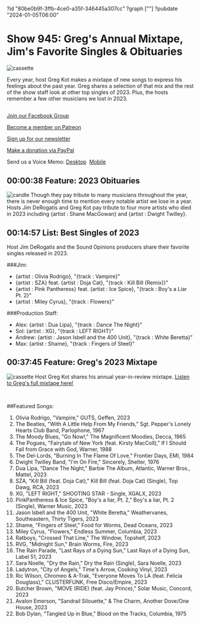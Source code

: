 ?id "80be0b9f-3ffb-4ce0-a35f-346445a307cc"
?graph [""]
?pubdate "2024-01-05T06:00"
# Show 945: Greg's Annual Mixtape, Jim's Favorite Singles & Obituaries
![cassette](https://static.soundopinions.org/images/2024/cassette.png)

Every year, host Greg Kot makes a mixtape of new songs to express his feelings about the past year. Greg shares a selection of that mix and the rest of the show staff look at other top singles of 2023. Plus, the hosts remember a few other musicians we lost in 2023.

## 

[Join our Facebook Group](https://bit.ly/3sivr9T)

[Become a member on Patreon](https://bit.ly/3slWZvc)

[Sign up for our newsletter](https://bit.ly/3eEvRnG)

[Make a donation via PayPal](https://bit.ly/3dmt9lU)

Send us a Voice Memo: [Desktop](bit.ly/2RyD5Ah)  [Mobile](sayhi.chat/soundops)


## 00:00:38 Feature: 2023 Obituaries
![candle](https://static.soundopinions.org/images/2024/candle.png)
Though they pay tribute to many musicians throughout the year, there is never enough time to mention every notable artist we lose in a year. Hosts Jim DeRogatis and Greg Kot pay tribute to four more artists who died in 2023 including {artist : Shane MacGowan} and {artist : Dwight Twilley}. 

## 00:14:57 List: Best Singles of 2023

Host Jim DeRogatis and the Sound Opinions producers share their favorite singles released in 2023. 

###Jim:

- {artist : Olivia Rodrigo}, "{track : Vampire}"
- {artist : SZA} feat. {artist : Doja Cat}, "{track : Kill Bill (Remix)}"
- {artist : Pink Pantheress} feat. {artist : Ice Spice}, "{track : Boy's a Liar Pt. 2}"
- {artist : Miley Cyrus}, "{track : Flowers}"

###Production Staff:

- Alex: {artist : Dua Lipa}, "{track : Dance The Night}"
- Sol: {artist : XG}, "{track : LEFT RIGHT}"
- Andrew: {artist : Jason Isbell and the 400 Unit}, "{track : White Beretta}"
- Max: {artist : Shame}, "{track : Fingers of Steel}"

## 00:37:45 Feature: Greg's 2023 Mixtape
![cassette](https://static.soundopinions.org/images/2024/cassette.png)
Host Greg Kot shares his annual year-in-review mixtape. [Listen to Greg's full mixtape here!](https://open.spotify.com/playlist/5IYYQ6fSlwrGtAvNTwSAnc?si=a494329b0f83467b)

 

##Featured Songs:

1. Olivia Rodrigo, "Vampire," GUTS, Geffen, 2023
1. The Beatles, "With A Little Help From My Friends," Sgt. Pepper's Lonely Hearts Club Band, Parlophone, 1967
1. The Moody Blues, "Go Now!," The Magnificent Moodies, Decca, 1965
1. The Pogues, "Fairytale of New York (feat. Kirsty MacColl)," If I Should Fall from Grace with God, Warner, 1988
1. The Del-Lords, "Burning In The Flame Of Love," Frontier Days, EMI, 1984
1. Dwight Twilley Band, "I'm On Fire," Sincerely, Shelter, 1976
1. Dua Lipa, "Dance The Night," Barbie The Album, Atlantic, Warner Bros., Mattel, 2023
1. SZA, "Kill Bill (feat. Doja Cat)," Kill Bill (feat. Doja Cat) (Single), Top Dawg, RCA, 2023
1. XG, "LEFT RIGHT," SHOOTING STAR - Single, XGALX, 2023
1. PinkPantheress & Ice Spice, "Boy's a liar, Pt. 2," Boy's a liar, Pt. 2 (Single), Warner Music, 2023
1. Jason Isbell and the 400 Unit, "White Beretta," Weathervanes, Southeastern, Thirty Tigers, 2023
1. Shame, "Fingers of Steel," Food for Worms, Dead Oceans, 2023
1. Miley Cyrus, "Flowers," Endless Summer, Columbia, 2023
1. Ratboys, "Crossed That Line," The Window, Topshelf, 2023
1. RVG, "Midnight Sun," Brain Worms, Fire, 2023
1. The Rain Parade, "Last Rays of a Dying Sun," Last Rays of a Dying Sun, Label 51, 2023
1. Sara Noelle, "Dry the Rain," Dry the Rain (Single), Sara Noelle, 2023
1. Ladytron, "City of Angels," Time's Arrow, Cooking Vinyl, 2023
1. Ric Wilson, Chromeo & A-Trak, "Everyone Moves To LA (feat. Felicia Douglass)," CLUSTERFUNK, Free Disco/Empire, 2023
1. Butcher Brown, "MOVE (RIDE) (feat. Jay Prince)," Solar Music, Concord, 2023
1. Avalon Emerson, "Sandrail Silouette," & The Charm, Another Dove/One House, 2023
1. Bob Dylan, "Tangled Up in Blue," Blood on the Tracks, Columbia, 1975